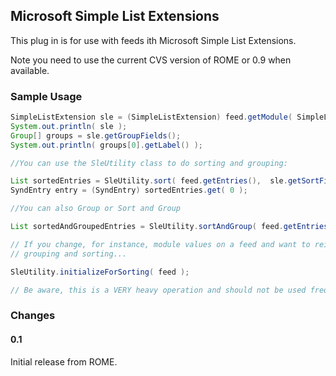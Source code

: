 ## Microsoft Simple List Extensions

This plug in is for use with feeds ith Microsoft Simple List Extensions.

Note you need to use the current CVS version of ROME or 0.9 when
available.

### Sample Usage

```java
SimpleListExtension sle = (SimpleListExtension) feed.getModule( SimpleListExtension.URI );
System.out.println( sle );
Group[] groups = sle.getGroupFields();
System.out.println( groups[0].getLabel() );

//You can use the SleUtility class to do sorting and grouping:

List sortedEntries = SleUtility.sort( feed.getEntries(),  sle.getSortFields()[1], true );
SyndEntry entry = (SyndEntry) sortedEntries.get( 0 );

//You can also Group or Sort and Group

List sortedAndGroupedEntries = SleUtility.sortAndGroup( feed.getEntries, sle.getGroupFields(), sle.getSortFields()[0], false );

// If you change, for instance, module values on a feed and want to reinitialize it for
// grouping and sorting...

SleUtility.initializeForSorting( feed );

// Be aware, this is a VERY heavy operation and should not be used frequently.
```

### Changes

#### 0.1

Initial release from ROME.
